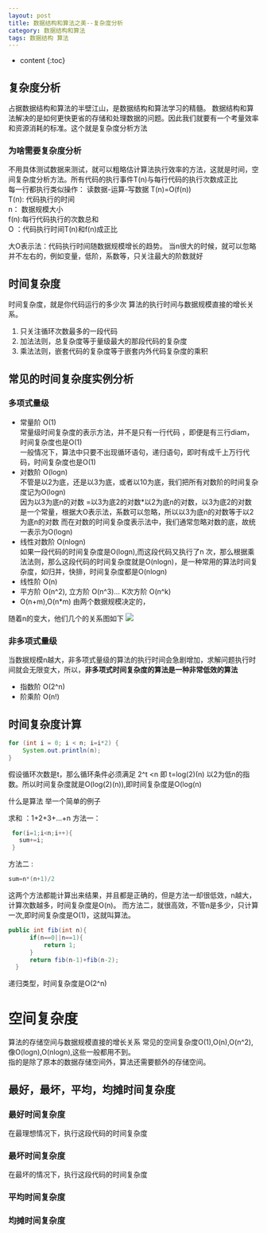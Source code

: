 ```yaml
---
layout: post
title: 数据结构和算法之美--复杂度分析
category: 数据结构和算法
tags: 数据结构 算法
---
```

* content
{:toc}

## 复杂度分析
占据数据结构和算法的半壁江山，是数据结构和算法学习的精髓。
数据结构和算法解决的是如何更快更省的存储和处理数据的问题。因此我们就要有一个考量效率和资源消耗的标准。这个就是复杂度分析方法


### 为啥需要复杂度分析

不用具体测试数据来测试，就可以粗略估计算法执行效率的方法，这就是时间，空间复杂度分析方法。所有代码的执行事件T(n)与每行代码的执行次数成正比   
每一行都执行类似操作： 读数据-运算-写数据
T(n)=O(f(n))   
T(n): 代码执行的时间   
n： 数据规模大小   
f(n):每行代码执行的次数总和   
O ：代码执行时间T(n)和f(n)成正比   

大O表示法：代码执行时间随数据规模增长的趋势。
当n很大的时候，就可以忽略并不左右的，例如变量，低阶，系数等，只关注最大的阶数就好

## 时间复杂度
时间复杂度，就是你代码运行的多少次
算法的执行时间与数据规模直接的增长关系。

1. 只关注循环次数最多的一段代码
2. 加法法则，总复杂度等于量级最大的那段代码的复杂度
3. 乘法法则，嵌套代码的复杂度等于嵌套内外代码复杂度的乘积


## 常见的时间复杂度实例分析
### 多项式量级
* 常量阶 O(1)   
常量级时间复杂度的表示方法，并不是只有一行代码 ，即便是有三行diam，时间复杂度也是O(1)   
一般情况下，算法中只要不出现循环语句，递归语句，即时有成千上万行代码，时间复杂度也是O(1)
* 对数阶 O(logn)   
不管是以2为底，还是以3为底，或者以10为底，我们把所有对数阶的时间复杂度记为O(logn)   
因为以3为底n的对数 =以3为底2的对数*以2为底n的对数，以3为底2的对数是一个常量，根据大O表示法，系数可以忽略，所以以3为底n的对数等于以2为底n的对数
而在对数的时间复杂度表示法中，我们通常忽略对数的底，故统一表示为O(logn)
* 线性对数阶 O(nlogn)   
如果一段代码的时间复杂度是O(logn),而这段代码又执行了n 次，那么根据乘法法则，那么这段代码的时间复杂度就是O(nlogn)，是一种常用的算法时间复杂度，如归并，快排，时间复杂度都是O(nlogn)
* 线性阶 O(n)
* 平方阶 O(n^2), 立方阶 O(n^3)... K次方阶 O(n^k)
* O(n+m),O(n*m)   由两个数据规模决定的，

随着n的变大，他们几个的关系图如下
![](https://github.com/hoyouly/BlogResource/raw/master/imges/n_logn_1.jpg)

### 非多项式量级
当数据规模n越大，非多项式量级的算法的执行时间会急剧增加，求解问题执行时间就会无限变大，所以，**非多项式时间复杂度的算法是一种非常低效的算法**
* 指数阶 O(2^n)
* 阶乘阶 O(n!)

## 时间复杂度计算

```java
for (int i = 0; i < n; i=i*2) {
    System.out.println(n);
}
```
假设循环次数是t，那么循环条件必须满足 2^t <n  即 t=log(2)(n)  以2为低n的指数。所以时间复杂度就是O(log(2)(n)),即时间复杂度是O(log(n)


什么是算法
举一个简单的例子

求和 ：1+2+3+...+n
方法一：
```java
 for(i=1;i<n;i++){
   sum+=i;
 }
```
方法二 :
```java
sum=n*(n+1)/2
```
这两个方法都能计算出来结果，并且都是正确的，但是方法一却很低效，n越大，计算次数越多，时间复杂度是O(n)。
而方法二，就很高效，不管n是多少，只计算一次,即时间复杂度是O(1)，这就叫算法。

```java
public int fib(int n){
      if(n==0||n==1){
          return 1;
      }
      return fib(n-1)+fib(n-2);
  }
```
递归类型，时间复杂度是O(2^n)

# 空间复杂度
算法的存储空间与数据规模直接的增长关系
常见的空间复杂度O(1),O(n),O(n^2),像O(logn),O(nlogn),这些一般都用不到。   
指的是除了原本的数据存储空间外，算法还需要额外的存储空间。

## 最好，最坏，平均，均摊时间复杂度

### 最好时间复杂度
在最理想情况下，执行这段代码的时间复杂度
### 最坏时间复杂度
在最坏的情况下，执行这段代码的时间复杂度
### 平均时间复杂度

### 均摊时间复杂度
